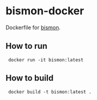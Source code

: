 # bismon-docker
Dockerfile for [bismon](https://github.com/bstarynk/bismon).

## How to run
` docker run -it bismon:latest`

## How to build
` docker build -t bismon:latest .`
